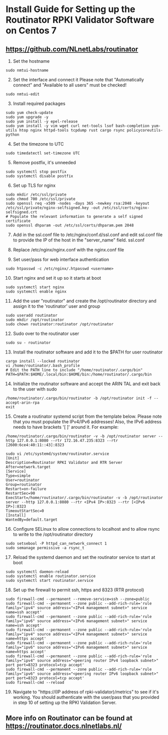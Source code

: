 # Install Guide for Setting up the Routinator RPKI Validator Software on Centos 7
## https://github.com/NLnetLabs/routinator

1.	Set the hostname
```
sudo nmtui-hostname
```

2.	Set the interface and connect it
Please note that "Automatically connect" and "Available to all users" must be checked!
```
sudo nmtui-edit
```

3.	Install required packages
```
sudo yum check-update
sudo yum upgrade -y
sudo yum install -y epel-release
sudo yum install -y vim wget curl net-tools lsof bash-completion yum-utils htop nginx httpd-tools tcpdump rust cargo rsync policycoreutils-python
```

4.	Set the timezone to UTC
```
sudo timedatectl set-timezone UTC
```

5.	Remove postfix, it's unneeded
```
sudo systemctl stop postfix
sudo systemctl disable postfix
```

6.	Set up TLS for nginx
```
sudo mkdir /etc/ssl/private
sudo chmod 700 /etc/ssl/private
sudo openssl req -x509 -nodes -days 365 -newkey rsa:2048 -keyout /etc/ssl/private/nginx-selfsigned.key -out /etc/ssl/certs/nginx-selfsigned.crt
# Populate the relevant information to generate a self signed certificate
sudo openssl dhparam -out /etc/ssl/certs/dhparam.pem 2048
```

7.	Add in the ssl.conf file to /etc/nginx/conf.d/ssl.conf and edit ssl.conf file to provide the IP of the host in the "server_name" field.
ssl.conf

8.	Replace /etc/nginx/nginx.conf with the nginx.conf file

9.	Set user/pass for web interface authentication
```
sudo htpasswd -c /etc/nginx/.htpasswd <username>
```

10.	Start nginx and set it up so it starts at boot
```
sudo systemctl start nginx
sudo systemctl enable nginx
```

11.	Add the user "routinator" and create the /opt/routinator directory and assign it to the 'routinator' user and group
```
sudo useradd routinator
sudo mkdir /opt/routinator
sudo chown routinator:routinator /opt/routinator
```

12.	Sudo over to the routinator user
```
sudo su - routinator
```

13.	Install the routinator software and add it to the $PATH for user routinator
```
cargo install --locked routinator
vi /home/routinator/.bash_profile
# Edit the PATH line to include "/home/routinator/.cargo/bin"
PATH=$PATH:$HOME/.local/bin:$HOME/bin:/home/routinator/.cargo/bin
```

14.	Initialize the routinator software and accept the ARIN TAL and exit back to the user with sudo
```
/home/routinator/.cargo/bin/routinator -b /opt/routinator init -f --accept-arin-rpa
exit
```

15.	Create a routinator systemd script from the template below.
Please note that you must populate the IPv4/IPv6 addresses!
Also, the IPv6 address needs to have brackets '[ ]' around it. For example:
```
/home/routinator/.cargo/bin/routinator -v -b /opt/routinator server --http 127.0.0.1:8080 --rtr 172.16.47.235:8323 --rtr [2600:6ce4:40:11::43]:8323
```

```
sudo vi /etc/systemd/system/routinator.service
[Unit]
Description=Routinator RPKI Validator and RTR Server
After=network.target
[Service]
Type=simple
User=routinator
Group=routinator
Restart=on-failure
RestartSec=90
ExecStart=/home/routinator/.cargo/bin/routinator -v -b /opt/routinator server --http 127.0.0.1:8080 --rtr <IPv4 IP>:8323 --rtr [<IPv6 IP>]:8323
TimeoutStartSec=0
[Install]
WantedBy=default.target
```

16.	Configure SELinux to allow connections to localhost and to allow rsync to write to the /opt/routinator directory
```
sudo setsebool -P httpd_can_network_connect 1
sudo semanage permissive -a rsync_t
```

17.	Reload the systemd daemon and set the routinator service to start at boot
```
sudo systemctl daemon-reload
sudo systemctl enable routinator.service
sudo systemctl start routinator.service
```

18.	Set up the firewall to permit ssh, https and 8323 (RTR protocol)
```
sudo firewall-cmd --permanent --remove-service=ssh --zone=public
sudo firewall-cmd --permanent --zone public --add-rich-rule='rule family="ipv4" source address="<IPv4 management subnet>" service name=ssh accept'
sudo firewall-cmd --permanent --zone public --add-rich-rule='rule family="ipv6" source address="<IPv6 management subnet>" service name=ssh accept'
sudo firewall-cmd --permanent --zone public --add-rich-rule='rule family="ipv4" source address="<IPv4 management subnet>" service name=https accept'
sudo firewall-cmd --permanent --zone public --add-rich-rule='rule family="ipv6" source address="<IPv6 management subnet>" service name=https accept'
sudo firewall-cmd --permanent --zone public --add-rich-rule='rule family="ipv4" source address="<peering router IPv4 loopback subnet>" port port=8323 protocol=tcp accept'
sudo firewall-cmd --permanent --zone public --add-rich-rule='rule family="ipv6" source address="<peering router IPv6 loopback subnet>" port port=8323 protocol=tcp accept'
sudo firewall-cmd --reload
```

19. Navigate to "https://(IP address of rpki-validator)/metrics" to see if it's working. You should authenticate with the user/pass that you provided in step 10 of setting up the RPKI Validation Server.


## More info on Routinator can be found at https://routinator.docs.nlnetlabs.nl/

